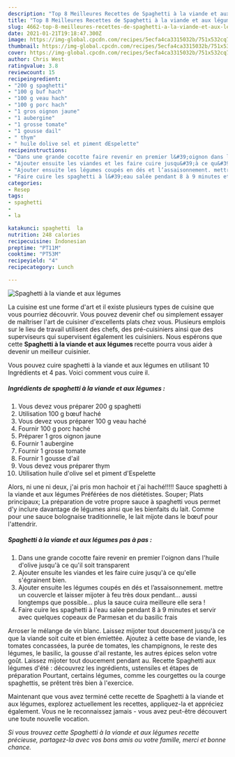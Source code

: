 ```yaml
---
description: "Top 8 Meilleures Recettes de Spaghetti à la viande et aux légumes"
title: "Top 8 Meilleures Recettes de Spaghetti à la viande et aux légumes"
slug: 4662-top-8-meilleures-recettes-de-spaghetti-a-la-viande-et-aux-legumes
date: 2021-01-21T19:18:47.300Z
image: https://img-global.cpcdn.com/recipes/5ecfa4ca3315032b/751x532cq70/spaghetti-a-la-viande-et-aux-legumes-photo-principale-de-la-recette.jpg
thumbnail: https://img-global.cpcdn.com/recipes/5ecfa4ca3315032b/751x532cq70/spaghetti-a-la-viande-et-aux-legumes-photo-principale-de-la-recette.jpg
cover: https://img-global.cpcdn.com/recipes/5ecfa4ca3315032b/751x532cq70/spaghetti-a-la-viande-et-aux-legumes-photo-principale-de-la-recette.jpg
author: Chris West
ratingvalue: 3.8
reviewcount: 15
recipeingredient:
- "200 g spaghetti"
- "100 g buf hach"
- "100 g veau hach"
- "100 g porc hach"
- "1 gros oignon jaune"
- "1 aubergine"
- "1 grosse tomate"
- "1 gousse dail"
- " thym"
- " huile dolive sel et piment dEspelette"
recipeinstructions:
- "Dans une grande cocotte faire revenir en premier l&#39;oignon dans l&#39;huile d&#39;olive jusqu&#39;à ce qu&#39;il soit transparent"
- "Ajouter ensuite les viandes et les faire cuire jusqu&#39;à ce qu&#39;elle s&#39;égrainent bien."
- "Ajouter ensuite les légumes coupés en dés et l’assaisonnement. mettre un couvercle et laisser mijoter à feu très doux pendant... aussi longtemps que possible... plus la sauce cuira meilleure elle sera !"
- "Faire cuire les spaghetti à l&#39;eau salée pendant 8 à 9 minutes et servir avec quelques copeaux de Parmesan et du basilic frais"
categories:
- Resep
tags:
- spaghetti
- 
- la

katakunci: spaghetti  la 
nutrition: 248 calories
recipecuisine: Indonesian
preptime: "PT11M"
cooktime: "PT53M"
recipeyield: "4"
recipecategory: Lunch

---
```



![Spaghetti à la viande et aux légumes](https://img-global.cpcdn.com/recipes/5ecfa4ca3315032b/751x532cq70/spaghetti-a-la-viande-et-aux-legumes-photo-principale-de-la-recette.jpg)

La cuisine est une forme d'art et il existe plusieurs types de cuisine que vous pourriez découvrir. Vous pouvez devenir chef ou simplement essayer de maîtriser l'art de cuisiner d'excellents plats chez vous. Plusieurs emplois sur le lieu de travail utilisent des chefs, des pré-cuisiniers ainsi que des superviseurs qui supervisent également les cuisiniers. Nous espérons que cette <strong> Spaghetti à la viande et aux légumes </strong> recette pourra vous aider à devenir un meilleur cuisinier.

<!--inarticleads1-->

Vous pouvez cuire spaghetti à la viande et aux légumes en utilisant 10 Ingrédients et 4 pas. Voici comment vous cuire il.

##### Ingrédients de spaghetti à la viande et aux légumes :

1. Vous devez vous préparer 200 g spaghetti
1. Utilisation 100 g bœuf haché
1. Vous devez vous préparer 100 g veau haché
1. Fournir 100 g porc haché
1. Préparer 1 gros oignon jaune
1. Fournir 1 aubergine
1. Fournir 1 grosse tomate
1. Fournir 1 gousse d&#39;ail
1. Vous devez vous préparer  thym
1. Utilisation  huile d&#39;olive sel et piment d&#39;Espelette


Alors, ni une ni deux, j&#39;ai pris mon hachoir et j&#39;ai haché!!!!! Sauce spaghetti à la viande et aux légumes Préférées de nos diététistes. Souper; Plats principaux; La préparation de votre propre sauce à spaghetti vous permet d&#39;y inclure davantage de légumes ainsi que les bienfaits du lait. Comme pour une sauce bolognaise traditionnelle, le lait mijote dans le bœuf pour l&#39;attendrir. 

<!--inarticleads2-->

##### Spaghetti à la viande et aux légumes pas à pas :

1. Dans une grande cocotte faire revenir en premier l&#39;oignon dans l&#39;huile d&#39;olive jusqu&#39;à ce qu&#39;il soit transparent
1. Ajouter ensuite les viandes et les faire cuire jusqu&#39;à ce qu&#39;elle s&#39;égrainent bien.
1. Ajouter ensuite les légumes coupés en dés et l’assaisonnement. mettre un couvercle et laisser mijoter à feu très doux pendant... aussi longtemps que possible... plus la sauce cuira meilleure elle sera !
1. Faire cuire les spaghetti à l&#39;eau salée pendant 8 à 9 minutes et servir avec quelques copeaux de Parmesan et du basilic frais


Arroser le mélange de vin blanc. Laissez mijoter tout doucement jusqu&#39;à ce que la viande soit cuite et bien émiettée. Ajoutez à cette base de viande, les tomates concassées, la purée de tomates, les champignons, le reste des légumes, le basilic, la gousse d&#39;ail restante, les autres épices selon votre goût. Laissez mijoter tout doucement pendant au. Recette Spaghetti aux légumes d&#39;été : découvrez les ingrédients, ustensiles et étapes de préparation Pourtant, certains légumes, comme les courgettes ou la courge spaghettis, se prêtent très bien à l&#39;exercice. 

<!--inarticleads1-->

<p>
Maintenant que vous avez terminé cette recette de Spaghetti à la viande et aux légumes, explorez actuellement les recettes, appliquez-la et appréciez également. Vous ne le reconnaissez jamais - vous avez peut-être découvert une toute nouvelle vocation.
</p>

<p>
<i>Si vous trouvez cette Spaghetti à la viande et aux légumes recette précieuse, partagez-la avec vos bons amis ou votre famille, merci et bonne chance.</i>
</p>
